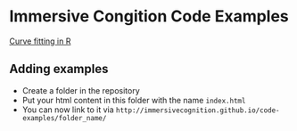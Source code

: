 ﻿# Immersive Congition Code Examples

[Curve fitting in R](http://immersivecognition.github.io/code-examples/curve_fitting/)


## Adding examples

* Create a folder in the repository
* Put your html content in this folder with the name `index.html`
* You can now link to it via `http://immersivecognition.github.io/code-examples/folder_name/`
